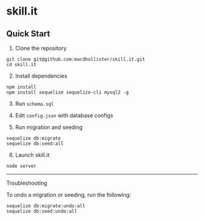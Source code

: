 # skill.it

## Quick Start

1. Clone the repository

```
git clone git@github.com:macdhollister/skill.it.git
cd skill.it
```

2. Install dependencies

```
npm install
npm install sequelize sequelize-cli mysql2 -g
```

3. Run `schema.sql`

4. Edit `config.json` with database configs

5. Run migration and seeding

```
sequelize db:migrate
sequelize db:seed:all
```

6. Launch skill.it

```
node server
```

---

Troubleshooting

To undo a migration or seeding, run the following:

```
sequelize db:migrate:undo:all
sequelize db:seed:undo:all
```